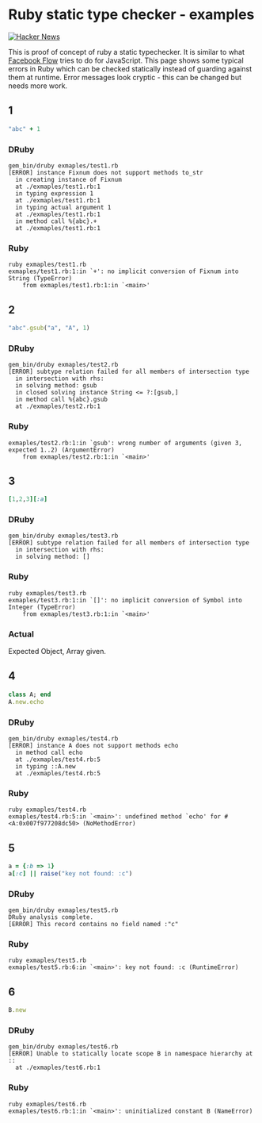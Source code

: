 # Ruby static type checker - examples

[![Hacker News](https://img.shields.io/badge/Hacker%20News-Y-orange.svg)](https://news.ycombinator.com/item?id=15526406)

This is proof of concept of ruby a static typechecker. It is similar to what [Facebook Flow](https://github.com/facebook/flow) tries to do for JavaScript. This page shows some typical errors in Ruby which can be checked statically instead of guarding against them at runtime. Error messages look cryptic - this can be changed but needs more work.

## 1

```ruby
"abc" + 1
```

### DRuby

```
gem_bin/druby exmaples/test1.rb
[ERROR] instance Fixnum does not support methods to_str
  in creating instance of Fixnum
  at ./exmaples/test1.rb:1
  in typing expression 1
  at ./exmaples/test1.rb:1
  in typing actual argument 1
  at ./exmaples/test1.rb:1
  in method call %{abc}.+
  at ./exmaples/test1.rb:1
```

### Ruby

```
ruby exmaples/test1.rb
exmaples/test1.rb:1:in `+': no implicit conversion of Fixnum into String (TypeError)
	from exmaples/test1.rb:1:in `<main>'
```

## 2

```ruby
"abc".gsub("a", "A", 1)
```

### DRuby

```
gem_bin/druby exmaples/test2.rb
[ERROR] subtype relation failed for all members of intersection type
  in intersection with rhs:
  in solving method: gsub
  in closed solving instance String <= ?:[gsub,]
  in method call %{abc}.gsub
  at ./exmaples/test2.rb:1
```

### Ruby

```
exmaples/test2.rb:1:in `gsub': wrong number of arguments (given 3, expected 1..2) (ArgumentError)
	from exmaples/test2.rb:1:in `<main>'
```

## 3

```ruby
[1,2,3][:a]
```

### DRuby

```
gem_bin/druby exmaples/test3.rb
[ERROR] subtype relation failed for all members of intersection type
  in intersection with rhs:
  in solving method: []
```

### Ruby

```
ruby exmaples/test3.rb
exmaples/test3.rb:1:in `[]': no implicit conversion of Symbol into Integer (TypeError)
	from exmaples/test3.rb:1:in `<main>'
```

### Actual

Expected Object, Array given.

## 4

```ruby
class A; end
A.new.echo
```

### DRuby

```
gem_bin/druby exmaples/test4.rb
[ERROR] instance A does not support methods echo
  in method call echo
  at ./exmaples/test4.rb:5
  in typing ::A.new
  at ./exmaples/test4.rb:5
```

### Ruby

```
ruby exmaples/test4.rb
exmaples/test4.rb:5:in `<main>': undefined method `echo' for #<A:0x007f977208dc50> (NoMethodError)
```

## 5

```ruby
a = {:b => 1}
a[:c] || raise("key not found: :c")
```

### DRuby

```
gem_bin/druby exmaples/test5.rb
DRuby analysis complete.
[ERROR] This record contains no field named :"c"
```

### Ruby

```
ruby exmaples/test5.rb
exmaples/test5.rb:6:in `<main>': key not found: :c (RuntimeError)
```

## 6

```ruby
B.new
```

### DRuby

```
gem_bin/druby exmaples/test6.rb
[ERROR] Unable to statically locate scope B in namespace hierarchy at ::
  at ./exmaples/test6.rb:1
```

### Ruby

```
ruby exmaples/test6.rb
exmaples/test6.rb:1:in `<main>': uninitialized constant B (NameError)
```

